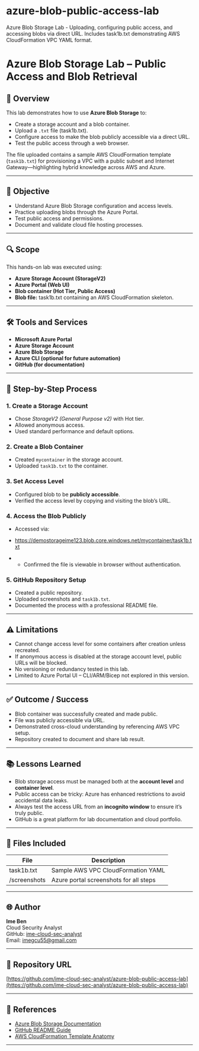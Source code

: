# azure-blob-public-access-lab
Azure Blob Storage Lab - Uploading, configuring public access, and accessing blobs via direct URL. Includes task1b.txt demonstrating AWS CloudFormation VPC YAML format.
# Azure Blob Storage Lab – Public Access and Blob Retrieval

## 📌 Overview

This lab demonstrates how to use **Azure Blob Storage** to:
- Create a storage account and a blob container.
- Upload a `.txt` file (task1b.txt).
- Configure access to make the blob publicly accessible via a direct URL.
- Test the public access through a web browser.

The file uploaded contains a sample AWS CloudFormation template (`task1b.txt`) for provisioning a VPC with a public subnet and Internet Gateway—highlighting hybrid knowledge across AWS and Azure.

---

## 🎯 Objective

- Understand Azure Blob Storage configuration and access levels.
- Practice uploading blobs through the Azure Portal.
- Test public access and permissions.
- Document and validate cloud file hosting processes.

---

## 🔍 Scope

This hands-on lab was executed using:
- **Azure Storage Account (StorageV2)**  
- **Azure Portal (Web UI)**  
- **Blob container (Hot Tier, Public Access)**  
- **Blob file:** task1b.txt containing an AWS CloudFormation skeleton.

---

## 🛠️ Tools and Services

- **Microsoft Azure Portal**
- **Azure Storage Account**
- **Azure Blob Storage**
- **Azure CLI (optional for future automation)**
- **GitHub (for documentation)**

---

## 🧪 Step-by-Step Process

### 1. **Create a Storage Account**
- Chose *StorageV2 (General Purpose v2)* with Hot tier.
- Allowed anonymous access.
- Used standard performance and default options.

### 2. **Create a Blob Container**
- Created `mycontainer` in the storage account.
- Uploaded `task1b.txt` to the container.

### 3. **Set Access Level**
- Configured blob to be **publicly accessible**.
- Verified the access level by copying and visiting the blob’s URL.

### 4. **Access the Blob Publicly**
- Accessed via:

- https://demostorageime123.blob.core.windows.net/mycontainer/task1b.txt

- - Confirmed the file is viewable in browser without authentication.

### 5. **GitHub Repository Setup**
- Created a public repository.
- Uploaded screenshots and `task1b.txt`.
- Documented the process with a professional README file.

---

## ⚠️ Limitations

- Cannot change access level for some containers after creation unless recreated.
- If anonymous access is disabled at the storage account level, public URLs will be blocked.
- No versioning or redundancy tested in this lab.
- Limited to Azure Portal UI – CLI/ARM/Bicep not explored in this version.

---

## ✅ Outcome / Success

- Blob container was successfully created and made public.
- File was publicly accessible via URL.
- Demonstrated cross-cloud understanding by referencing AWS VPC setup.
- Repository created to document and share lab result.

---

## 📚 Lessons Learned

- Blob storage access must be managed both at the **account level** and **container level**.
- Public access can be tricky: Azure has enhanced restrictions to avoid accidental data leaks.
- Always test the access URL from an **incognito window** to ensure it’s truly public.
- GitHub is a great platform for lab documentation and cloud portfolio.

---

## 📌 Files Included

| File            | Description                                |
|-----------------|--------------------------------------------|
| task1b.txt      | Sample AWS VPC CloudFormation YAML         |
| /screenshots    | Azure portal screenshots for all steps     |

---

## 🌐 Author

**Ime Ben**  
Cloud Security Analyst  
GitHub: [ime-cloud-sec-analyst](https://github.com/ime-cloud-sec-analyst)  
Email: imegcu55@gmail.com

---

## 📁 Repository URL

[https://github.com/ime-cloud-sec-analyst/azure-blob-public-access-lab](https://github.com/ime-cloud-sec-analyst/azure-blob-public-access-lab)

---

## 📎 References

- [Azure Blob Storage Documentation](https://learn.microsoft.com/en-us/azure/storage/blobs/)
- [GitHub README Guide](https://www.makeareadme.com/)
- [AWS CloudFormation Template Anatomy](https://docs.aws.amazon.com/AWSCloudFormation/latest/UserGuide/template-anatomy.html)

---



